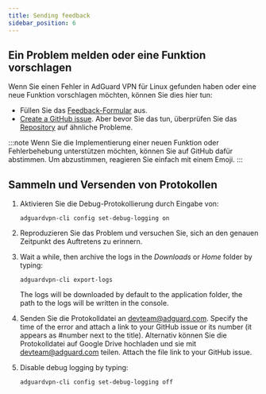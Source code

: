 ```yaml
---
title: Sending feedback
sidebar_position: 6
---
```


## Ein Problem melden oder eine Funktion vorschlagen

Wenn Sie einen Fehler in AdGuard VPN für Linux gefunden haben oder eine neue Funktion vorschlagen möchten, können Sie dies hier tun:

- Füllen Sie das [Feedback-Formular](https://surveys.adguard.com/de/vpn_linux/form.html) aus.
- [Create a GitHub issue](https://github.com/AdguardTeam/AdGuardVPNCLI/issues/new/choose). Aber bevor Sie das tun, überprüfen Sie das [Repository](https://github.com/AdguardTeam/AdGuardVPNCLI/issues?q=is%3Aissue) auf ähnliche Probleme.

:::note
Wenn Sie die Implementierung einer neuen Funktion oder Fehlerbehebung unterstützen möchten, können Sie auf GitHub dafür abstimmen. Um abzustimmen, reagieren Sie einfach mit einem Emoji.
:::

## Sammeln und Versenden von Protokollen

1. Aktivieren Sie die Debug-Protokollierung durch Eingabe von:

   `adguardvpn-cli config set-debug-logging on`

2. Reproduzieren Sie das Problem und versuchen Sie, sich an den genauen Zeitpunkt des Auftretens zu erinnern.

3. Wait a while, then archive the logs in the _Downloads_ or _Home_ folder by typing:

   `adguardvpn-cli export-logs`

   The logs will be downloaded by default to the application folder, the path to the logs will be written in the console.

4. Senden Sie die Protokolldatei an <devteam@adguard.com>. Specify the time of the error and attach a link to your GitHub issue or its number (it appears as #number next to the title). Alternativ können Sie die Protokolldatei auf Google Drive hochladen und sie mit <devteam@adguard.com> teilen. Attach the file link to your GitHub issue.

5. Disable debug logging by typing:

   `adguardvpn-cli config set-debug-logging off`
